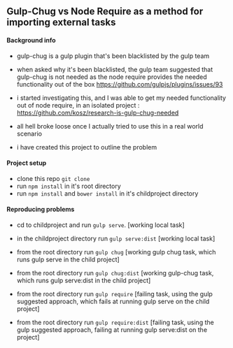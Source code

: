 ## Gulp-Chug vs Node Require as a method for importing external tasks


#### Background info 

- gulp-chug is a gulp plugin that's been blacklisted by the gulp team
- when asked why it's been blacklisted, the gulp team suggested that gulp-chug is not needed as the node require provides the needed functionality out of the box https://github.com/gulpjs/plugins/issues/93
- i started investigating this, and I was able to get my needed functionality out of node require, in an isolated project : https://github.com/kosz/research-is-gulp-chug-needed
- all hell broke loose once I actually tried to use this in a real world scenario 

- i have created this project to outline the problem

#### Project setup 

- clone this repo `git clone `
- run `npm install` in it's root directory
- run `npm install` and `bower install` in it's childproject directory 

#### Reproducing problems

- cd to childproject and run `gulp serve`. [working local task]
- in the childproject directory run `gulp serve:dist` [working local task]
- from the root directory run `gulp chug` [working gulp chug task, which runs gulp serve in the child project]
- from the root directory run `gulp chug:dist` [working gulp-chug task, which runs gulp serve:dist in the child project]

- from the root directory run `gulp require` [failing task, using the gulp suggested approach, which fails at running gulp serve on the child project]
- from the root directory run `gulp require:dist` [failing task, using the gulp suggested approach, failing at running gulp serve:dist on the project] 
